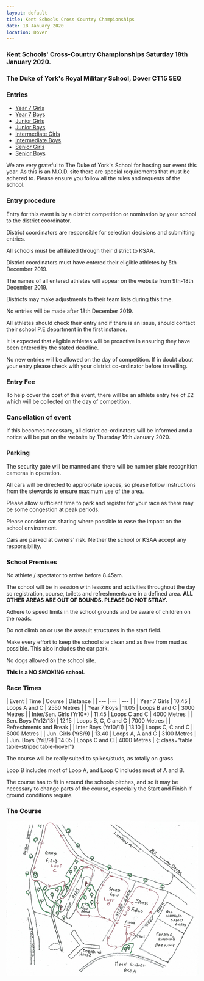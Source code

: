 ```yaml
---
layout: default
title: Kent Schools Cross Country Championships
date: 18 January 2020
location: Dover
---
```


### Kent Schools' Cross-Country Championships Saturday 18th January 2020.

### The Duke of York's Royal Military School, Dover CT15 5EQ

<div class="panel panel-info">
    <div class="panel-heading">
        <h3 class="panel-title">Entries</h3>
    </div>
    <div class="panel-body">
        <ul>
            <li><a href="/files/events/19-20/2020-01-18-kent-schools-cross-country-champs/Year7GirlsEntries.pdf">Year 7 Girls</a></li>
            <li><a href="/files/events/19-20/2020-01-18-kent-schools-cross-country-champs/Year7BoysEntries.pdf">Year 7 Boys</a></li>
            <li><a href="/files/events/19-20/2020-01-18-kent-schools-cross-country-champs/JuniorGirlsEntries.pdf">Junior Girls</a></li>
            <li><a href="/files/events/19-20/2020-01-18-kent-schools-cross-country-champs/JuniorBoysEntries.pdf">Junior Boys</a></li>
            <li><a href="/files/events/19-20/2020-01-18-kent-schools-cross-country-champs/IntermediateGirlsEntries.pdf">Intermediate Girls</a></li>
            <li><a href="/files/events/19-20/2020-01-18-kent-schools-cross-country-champs/IntermediateBoysEntries.pdf">Intermediate Boys</a></li>
            <li><a href="/files/events/19-20/2020-01-18-kent-schools-cross-country-champs/SeniorGirlsEntries.pdf">Senior Girls</a></li>
            <li><a href="/files/events/19-20/2020-01-18-kent-schools-cross-country-champs/SeniorBoysEntries.pdf">Senior Boys</a></li>
        </ul>
    </div>
</div>

We are very grateful to The Duke of York's School for hosting our event this year. As this is an M.O.D. site there are special requirements that must be adhered to. Please ensure you follow all the rules and requests of the school.

### Entry procedure

Entry for this event is by a district competition or nomination by your school to the district coordinator.

District coordinators are responsible for selection decisions and submitting entries.

All schools must be affiliated through their district to KSAA.

District coordinators must have entered their eligible athletes by 5th December 2019.

The names of all entered athletes will appear on the website from 9th-18th December 2019.

Districts may make adjustments to their team lists during this time.

No entries will be made after 18th December 2019.

All athletes should check their entry and if there is an issue, should contact their school P.E department in the first instance.

It is expected that eligible athletes will be proactive in ensuring they have been entered by the stated deadline.

No new entries will be allowed on the day of competition. If in doubt about your entry please check with your district co-ordinator before travelling.

### Entry Fee

To help cover the cost of this event, there will be an athlete entry fee of &#163;2 which will be collected on the day of competition.

### Cancellation of event

If this becomes necessary, all district co-ordinators will be informed and a notice will be put on the website by Thursday 16th January 2020.

### Parking

The security gate will be manned and there will be number plate recognition cameras in operation.

All cars will be directed to appropriate spaces, so please follow instructions from the stewards to ensure maximum use of the area.

Please allow sufficient time to park and register for your race as there may be some congestion at peak periods.

Please consider car sharing where possible to ease the impact on the school environment.

Cars are parked at owners' risk. Neither the school or KSAA accept any responsibility.

### School Premises

No athlete / spectator to arrive before 8.45am.

The school will be in session with lessons and activities throughout the day so registration, course, toilets and refreshments are in a defined area. **ALL OTHER AREAS ARE OUT OF BOUNDS. PLEASE DO NOT STRAY.**

Adhere to speed limits in the school grounds and be aware of children on the roads.

Do not climb on or use the assault structures in the start field.

Make every effort to keep the school site clean and as free from mud as possible. This also includes the car park.

No dogs allowed on the school site.

**This is a NO SMOKING school.**

### Race Times

| Event | Time | Course | Distance |
| --- |--- | --- | |
| Year 7 Girls | 10.45 | Loops A and C | 2550 Metres |
| Year 7 Boys | 11.05 | Loops B and C | 3000 Metres |
| Inter/Sen. Girls (Yr10+) | 11.45 | Loops C and C | 4000 Metres |
| Sen. Boys (Yr12/13) | 12.15 | Loops B, C, C and C | 7000 Metres |
| Refreshments and Break |
| Inter Boys (Yr10/11) | 13.10 | Loops C, C and C | 6000 Metres |
| Jun. Girls (Yr8/9) | 13.40 | Loops A, A and C | 3100 Metres |
| Jun. Boys (Yr8/9) | 14.05 | Loops C and C | 4000 Metres |
{: class="table table-striped table-hover"}

The course will be really suited to spikes/studs, as totally on grass.

Loop B includes most of Loop A, and Loop C includes most of A and B.

The course has to fit in around the schools pitches, and so it may be necessary to change parts of the course, especially the Start and Finish if ground conditions require.

### The Course

<a href="/images/events/16-17/2017-01-21-kent-schools-cross-country-champs/course-map.PNG" target="_blank">
    <img src="/images/events/16-17/2017-01-21-kent-schools-cross-country-champs/course-map.PNG" style="max-width:100%;"/>
</a>
